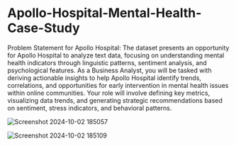 # Apollo-Hospital-Mental-Health-Case-Study

Problem Statement for Apollo Hospital:
The dataset presents an opportunity for Apollo Hospital to analyze text data, focusing on understanding mental health indicators through linguistic patterns, sentiment analysis, and psychological features. As a Business Analyst, you will be tasked with deriving actionable insights to help Apollo Hospital identify trends, correlations, and opportunities for early intervention in mental health issues within online communities. Your role will involve defining key metrics, visualizing data trends, and generating strategic recommendations based on sentiment, stress indicators, and behavioral patterns.



![Screenshot 2024-10-02 185057](https://github.com/user-attachments/assets/15ea5bed-7f6b-4c86-9f75-9dc68c3e9a18)


![Screenshot 2024-10-02 185109](https://github.com/user-attachments/assets/d435f41f-c59e-4ce7-9b4d-b2f7f8c416d8)
